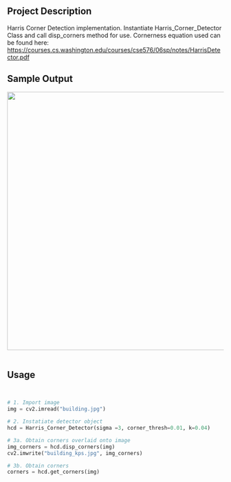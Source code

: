 
## Project Description

Harris Corner Detection implementation. Instantiate Harris_Corner_Detector Class and call disp_corners method for use. Cornerness equation used can be found here: https://courses.cs.washington.edu/courses/cse576/06sp/notes/HarrisDetector.pdf


## Sample Output

<table style="width:100%">
  <tr>
  <img src="https://github.com/mgamal96/Keypoint-Detection/blob/master/building_kps.jpg?raw=true" width="600">
  </tr>
</table>

## Usage

```python


# 1. Import image
img = cv2.imread("building.jpg")

# 2. Instatiate detector object
hcd = Harris_Corner_Detector(sigma =3, corner_thresh=0.01, k=0.04)

# 3a. Obtain corners overlaid onto image
img_corners = hcd.disp_corners(img)
cv2.imwrite("building_kps.jpg", img_corners)

# 3b. Obtain corners
corners = hcd.get_corners(img)

```
